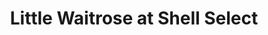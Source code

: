 ---
title: "Little Waitrose at Shell Select"
url: /liphook/little-waitrose-at-shell-select/
shop: convenience
---